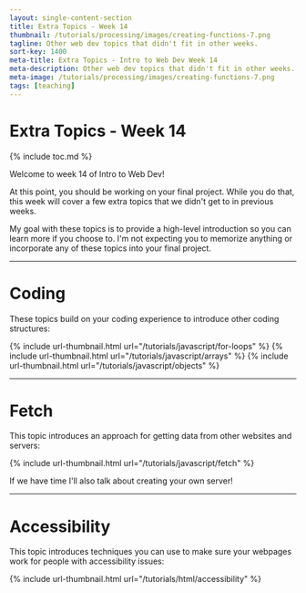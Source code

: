 ```yaml
---
layout: single-content-section
title: Extra Topics - Week 14
thumbnail: /tutorials/processing/images/creating-functions-7.png
tagline: Other web dev topics that didn't fit in other weeks.
sort-key: 1400
meta-title: Extra Topics - Intro to Web Dev Week 14
meta-description: Other web dev topics that didn't fit in other weeks.
meta-image: /tutorials/processing/images/creating-functions-7.png
tags: [teaching]
---
```


# Extra Topics - Week 14

{% include toc.md %}

Welcome to week 14 of Intro to Web Dev!

At this point, you should be working on your final project. While you do that, this week will cover a few extra topics that we didn't get to in previous weeks.

My goal with these topics is to provide a high-level introduction so you can learn more if you choose to. I'm not expecting you to memorize anything or incorporate any of these topics into your final project.

---

# Coding

These topics build on your coding experience to introduce other coding structures:

{% include url-thumbnail.html url="/tutorials/javascript/for-loops" %}
{% include url-thumbnail.html url="/tutorials/javascript/arrays" %}
{% include url-thumbnail.html url="/tutorials/javascript/objects" %}

---

# Fetch

This topic introduces an approach for getting data from other websites and servers:

{% include url-thumbnail.html url="/tutorials/javascript/fetch" %}

If we have time I'll also talk about creating your own server!

---

# Accessibility

This topic introduces techniques you can use to make sure your webpages work for people with accessibility issues:

{% include url-thumbnail.html url="/tutorials/html/accessibility" %}
